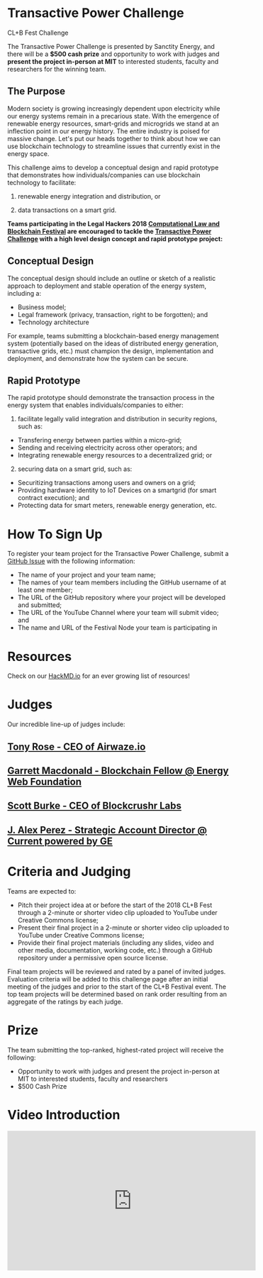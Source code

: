 # Transactive Power Challenge
CL+B Fest Challenge

The Transactive Power Challenge is presented by Sanctity Energy, and there will be a **$500 cash prize** and opportunity to work with judges and **present the project in-person at MIT** to interested students, faculty and researchers for the winning team.

## The Purpose

Modern society is growing increasingly dependent upon electricity while our energy systems remain in a precarious state. With the emergence of renewable energy resources, smart-grids and microgrids we stand at an inflection point in our energy history. The entire industry is poised for massive change. Let's put our heads together to think about how we can use blockchain technology to streamline issues that currently exist in the energy space. 

This challenge aims to develop a conceptual design and rapid prototype that demonstrates how individuals/companies can use blockchain technology to facilitate:

1) renewable energy integration and distribution, or

2) data transactions on a smart grid.  

**Teams participating in the Legal Hackers 2018 [Computational Law and Blockchain Festival](https://legalhackers.org/clbfest2018) are encouraged to tackle the [Transactive Power Challenge](https://sanctityenergy.github.io/TransactivePowerChallenge/) with a high level design concept and rapid prototype project:**

## Conceptual Design
The conceptual design should include an outline or sketch of a realistic approach to deployment and stable operation of the energy system, including a:

* Business model;
* Legal framework (privacy, transaction, right to be forgotten); and
* Technology architecture

For example, teams submitting a blockchain-based energy management system (potentially based on the ideas of distributed energy generation, transactive grids, etc.) must champion the design, implementation and deployment, and demonstrate how the system can be secure.

## Rapid Prototype 

The rapid prototype should demonstrate the transaction process in the energy system that enables individuals/companies to either:

1) facilitate legally valid integration and distribution in security regions, such as: 

  * Transfering energy between parties within a micro-grid;
  * Sending and receiving electricity across other operators; and 
  * Integrating renewable energy resources to a decentralized grid; or

2) securing data on a smart grid, such as:

  * Securitizing transactions among users and owners on a grid;
  * Providing hardware identity to IoT Devices on a smartgrid (for smart contract execution); and
  * Protecting data for smart meters, renewable energy generation, etc.

# How To Sign Up

To register your team project for the Transactive Power Challenge, submit a [GitHub Issue](https://github.com/SanctityEnergy/TransactivePowerChallenge/issues/new) with the following information: 
* The name of your project and your team name;
* The names of your team members including the GitHub username of at least one member;
* The URL of the GitHub repository where your project will be developed and submitted;
* The URL of the YouTube Channel where your team will submit video; and
* The name and URL of the Festival Node your team is participating in

# Resources

Check on our [HackMD.io](https://hackmd.io/xrMAw6KVSyuwrw-YOvYufQ) for an ever growing list of resources!

# Judges

Our incredible line-up of judges include:

## [Tony Rose - CEO of Airwaze.io](https://www.linkedin.com/in/tony-rose/)

## [Garrett Macdonald - Blockchain Fellow @ Energy Web Foundation](https://www.linkedin.com/in/garrett-macdonald-0612344a/)

## [Scott Burke - CEO of Blockcrushr Labs](https://www.blockcrushr.com/team/scott-burke)

## [J. Alex Perez - Strategic Account Director @ Current powered by GE ](https://www.linkedin.com/in/alex-perez-4740a798/)


# Criteria and Judging

Teams are expected to:

* Pitch their project idea at or before the start of the 2018 CL+B Fest through a 2-minute or shorter video clip uploaded to YouTube under Creative Commons license;
* Present their final project in a 2-minute or shorter video clip uploaded to YouTube under Creative Commons license;
* Provide their final project materials (including any slides, video and other media, documentation, working code, etc.) through a GitHub repository under a permissive open source license.

Final team projects will be reviewed and rated by a panel of invited judges.  Evaluation criteria will be added to this challenge page after an initial meeting of the judges and prior to the start of the CL+B Festival event. The top team projects will be determined based on rank order resulting from an aggregate of the ratings by each judge.

# Prize

The team submitting the top-ranked, highest-rated project will receive the following:
* Opportunity to work with judges and present the project in-person at MIT to interested students, faculty and researchers
* $500 Cash Prize

# Video Introduction

<iframe width="560" height="315" src="https://www.youtube.com/embed/vH_y_-adc2s" frameborder="0" allow="autoplay; encrypted-media" allowfullscreen></iframe>

